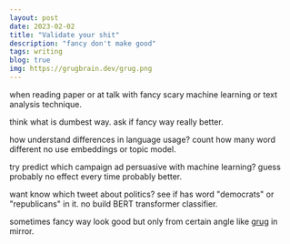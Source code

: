 ```yaml
---
layout: post
date: 2023-02-02
title: "Validate your shit"
description: "fancy don't make good"
tags: writing
blog: true
img: https://grugbrain.dev/grug.png
---
```


when reading paper or at talk with fancy scary machine learning or text analysis technique.

think what is dumbest way. ask if fancy way really better.

how understand differences in language usage? count how many word different no use embeddings or topic model.

try predict which campaign ad persuasive with machine learning? guess probably no effect every time probably better.

want know which tweet about politics? see if has word "democrats" or "republicans" in it. no build BERT transformer classifier.

sometimes fancy way look good but only from certain angle like [grug](https://grugbrain.dev/) in mirror.
